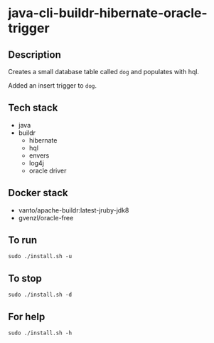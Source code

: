 # java-cli-buildr-hibernate-oracle-trigger

## Description
Creates a small database table
called `dog` and populates with hql.

Added an insert trigger to `dog`.

## Tech stack
- java
- buildr
  - hibernate
  - hql
  - envers
  - log4j
  - oracle driver

## Docker stack
- vanto/apache-buildr:latest-jruby-jdk8
- gvenzl/oracle-free

## To run
`sudo ./install.sh -u`

## To stop
`sudo ./install.sh -d`

## For help
`sudo ./install.sh -h`
